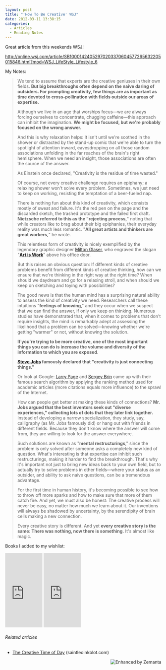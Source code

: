 ```yaml
---
layout: post
title: "'How To Be Creative' WSJ"
date: 2012-03-11 13:38:15
categories:
  - Articles
  - Reading Notes
---
```


Great article from this weekends WSJ!

<a href="http://online.wsj.com/article/SB10001424052970203370604577265632205015846.html?mod=WSJ_LifeStyle_Lifestyle_6">http://online.wsj.com/article/SB10001424052970203370604577265632205015846.html?mod=WSJ_LifeStyle_Lifestyle_6</a>

My Notes:
<blockquote>We tend to assume that experts are the creative geniuses in their own fields. <strong>But big breakthroughs often depend on the naive daring of outsiders. For prompting creativity, few things are as important as time devoted to cross-pollination with fields outside our areas of expertise.</strong>

Although we live in an age that worships focus—we are always forcing ourselves to concentrate, chugging caffeine—this approach can inhibit the imagination. <strong>We might be focused, but we're probably focused on the wrong answer.</strong>

And this is why relaxation helps: It isn't until we're soothed in the shower or distracted by the stand-up comic that we're able to turn the spotlight of attention inward, eavesdropping on all those random associations unfolding in the far reaches of the brain's right hemisphere. When we need an insight, those associations are often the source of the answer.

As Einstein once declared, "Creativity is the residue of time wasted."

Of course, not every creative challenge requires an epiphany; a relaxing shower won't solve every problem. Sometimes, we just need to keep on working, resisting the temptation of a beer-fueled nap.

There is nothing fun about this kind of creativity, which consists mostly of sweat and failure. It's the red pen on the page and the discarded sketch, the trashed prototype and the failed first draft. <strong>Nietzsche referred to this as the "rejecting process,"</strong> noting that while creators like to brag about their big epiphanies, their everyday reality was much less romantic. "<strong>All great artists and thinkers are great workers,</strong>" he wrote.

This relentless form of creativity is nicely exemplified by the legendary graphic designer <a title="Milton Glaser" href="http://miltonglaser.com" rel="homepage" target="_blank">Milton Glaser</a>, who engraved the slogan "<strong><a title="Art is Work" href="http://www.amazon.com/Art-Work-Milton-Glaser/dp/1590200063%3FSubscriptionId%3D0G81C5DAZ03ZR9WH9X82%26tag%3Dbengoeprosol-20%26linkCode%3Dxm2%26camp%3D2025%26creative%3D165953%26creativeASIN%3D1590200063" rel="amazon" target="_blank">Art is Work</a></strong>" above his office door.

But this raises an obvious question: If different kinds of creative problems benefit from different kinds of creative thinking, how can we ensure that we're thinking in the right way at the right time? When should we daydream and go for a relaxing stroll, and when should we keep on sketching and toying with possibilities?

The good news is that the human mind has a surprising natural ability to assess the kind of creativity we need. Researchers call these intuitions "<strong>feelings of knowing</strong>," and they occur when we suspect that we can find the answer, if only we keep on thinking. Numerous studies have demonstrated that, when it comes to problems that don't require insights, the mind is remarkably adept at assessing the likelihood that a problem can be solved—knowing whether we're getting "warmer" or not, without knowing the solution.

<strong>If you're trying to be more creative, one of the most important things you can do is increase the volume and diversity of the information to which you are exposed.</strong>

<strong><a title="Steve Jobs" href="http://en.wikipedia.org/wiki/Steve_Jobs" rel="wikipedia" target="_blank">Steve Jobs</a> famously declared that "creativity is just connecting things."</strong>

Or look at Google: <a title="Larry Page" href="http://en.wikipedia.org/wiki/Larry_Page" rel="wikipedia" target="_blank">Larry Page</a> and <a title="Sergey Brin" href="http://en.wikipedia.org/wiki/Sergey_Brin" rel="wikipedia" target="_blank">Sergey Brin</a> came up with their famous search algorithm by applying the ranking method used for academic articles (more citations equals more influence) to the sprawl of the Internet.

How can people get better at making these kinds of connections? <strong>Mr. Jobs argued that the best inventors seek out "diverse experiences," collecting lots of dots that they later link together.</strong> Instead of developing a narrow specialization, they study, say, calligraphy (as Mr. Jobs famously did) or hang out with friends in different fields. Because they don't know where the answer will come from, they are willing to look for the answer everywhere.

Such solutions are known as "<strong>mental restructurings</strong>," since the problem is only solved after someone asks a completely new kind of question. What's interesting is that expertise can inhibit such restructurings, making it harder to find the breakthrough. That's why it's important not just to bring new ideas back to your own field, but to actually try to solve problems in other fields—where your status as an outsider, and ability to ask naive questions, can be a tremendous advantage.

For the first time in human history, it's becoming possible to see how to throw off more sparks and how to make sure that more of them catch fire. And yet, we must also be honest: The creative process will never be easy, no matter how much we learn about it. Our inventions will always be shadowed by uncertainty, by the serendipity of brain cells making a new connection.

Every creative story is different. And yet <strong>every creative story is the same: There was nothing, now there is something.</strong> It's almost like magic.</blockquote>
Books I added to my wishlist:
<iframe style="width: 120px; height: 240px;" src="http://rcm.amazon.com/e/cm?lt1=_blank&bc1=000000&IS2=1&bg1=FFFFFF&fc1=000000&lc1=0000FF&t=bengoeprosol-20&o=1&p=8&l=as4&m=amazon&f=ifr&ref=ss_til&asins=1590200063" frameborder="0" marginwidth="0" marginheight="0" scrolling="no" width="320" height="240"></iframe>
<iframe style="width: 120px; height: 240px;" src="http://rcm.amazon.com/e/cm?lt1=_blank&bc1=000000&IS2=1&bg1=FFFFFF&fc1=000000&lc1=0000FF&t=bengoeprosol-20&o=1&p=8&l=as4&m=amazon&f=ifr&ref=ss_til&asins=0547386079" frameborder="0" marginwidth="0" marginheight="0" scrolling="no" width="320" height="240"></iframe>


<h6 class="zemanta-related-title" style="font-size: 1em;">Related articles</h6>
<ul class="zemanta-article-ul">
	<li class="zemanta-article-ul-li"><a href="http://saintleoinkblot.com/2012/03/02/the-creative-time-of-day/" target="_blank">The Creative Time of Day</a> (saintleoinkblot.com)</li>
</ul>
<div class="zemanta-pixie" style="margin-top: 10px; height: 15px;"><a class="zemanta-pixie-a" title="Enhanced by Zemanta" href="http://www.zemanta.com/"><img class="zemanta-pixie-img" style="border: none; float: right;" src="http://img.zemanta.com/zemified_e.png?x-id=1c203876-0293-4594-963d-adcc8630be84" alt="Enhanced by Zemanta" /></a></div>
